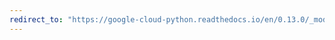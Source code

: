 ```yaml
---
redirect_to: "https://google-cloud-python.readthedocs.io/en/0.13.0/_modules/gcloud/bigquery/dataset.html"
---
```

